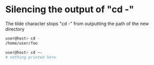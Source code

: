 Silencing the output of "cd -"
=====

The tilde character stops "cd -" from outputting the path of the new directory

```bash
user@host> cd - 
/home/user/foo

user@host> cd ~-
# nothing printed here
```
